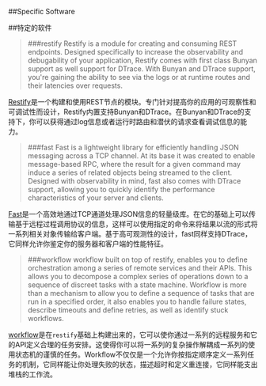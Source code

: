 ##Specific Software

##特定的软件


>###restify
Restify is a module for creating and consuming REST endpoints. Designed specifically to increase the observability and debugability of your application, Restify comes with first class Bunyan support as well support for DTrace. With Bunyan and DTrace support, you're gaining the ability to see via the logs or at runtime routes and their latencies over requests.

[Restify](https://npmjs.org/package/restify)是一个构建和使用REST节点的模块。专门针对提高你的应用的可观察性和可调试性而设计，Restify内置支持Bunyan和DTrace。在Bunyan和DTrace的支持下，你可以获得通过log信息或者运行时路由和潜伏的请求查看调试信息的能力。


>###fast
Fast is a lightweight library for efficiently handling JSON messaging across a TCP channel. At its base it was created to enable message-based RPC, where the result for a given command may induce a series of related objects being streamed to the client. Designed with observability in mind, fast also comes with DTrace support, allowing you to quickly identify the performance characteristics of your server and clients.

[Fast](https://npmjs.org/package/fast)是一个高效地通过TCP通道处理JSON信息的轻量级库。在它的基础上可以传输基于远程过程调用协议的信息，这样可以使用指定的命令来将结果以流的形式将一系列相关对象传输给客户端。基于高可观测性的设计，fast同样支持DTrace，它同样允许你鉴定你的服务器和客户端的性能特征。

>###workflow
workflow built on top of restify, enables you to define orchestration among a series of remote services and their APIs. This allows you to decompose a complex series of operations down to a sequence of discreet tasks with a state machine. Workflow is more than a mechanism to allow you to define a sequence of tasks that are run in a specified order, it also enables you to handle failure states, describe timeouts and define retries, as well as identify stuck workflows.

[workflow](https://npmjs.org/package/node-workflow)是在`restify`基础上构建出来的，它可以使你通过一系列的远程服务和它的API定义合理的任务安排。这使得你可以将一系列的复杂操作解耦成一系列的使用状态机的谨慎的任务。Workflow不仅仅是一个允许你按指定顺序定义一系列任务的机制，它同样能让你处理失败的状态，描述超时和定义重连接，它同样能支出堆栈的工作流。